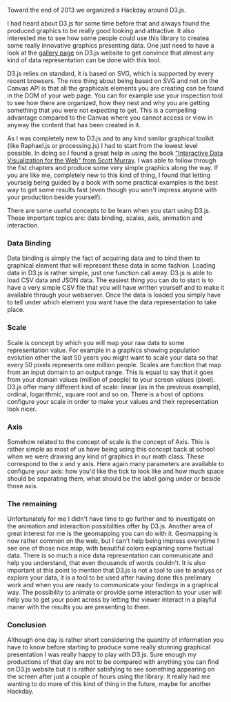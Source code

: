 Toward the end of 2013 we organized a Hackday around D3.js.

I had heard about D3.js for some time before that and always found the produced graphics to be really good looking and attractive. It also interested me to see how some people could use this library to createa some really innovative graphics presenting data. One just need to have a look at the [gallery page](https://github.com/mbostock/d3/wiki/Gallery) on D3.js website to get convince that almost any kind of data representation can be done with this tool.

D3.js relies on standard, it is based on SVG, which is supported by every recent browsers. The nice thing about being based on SVG and not on the Canvas API is that all the graphicals elements you are creating can be found in the DOM of your web page. You can for example use your inspection tool to see how there are organized, how they nest and why you are getting something that you were not expecting to get. This is a compelling advantage compared to the Canvas where you cannot access or view in anyway the content that has been created in it.

As I was completely new to D3.js and to any kind similar graphical toolkit (like Raphael.js or processing.js) I had to start from the lowest level possible. In doing so I found a great help in using the book ["Interactive Data Visualization for the Web" from Scott Murray](http://shop.oreilly.com/product/0636920026938.do). I was able to follow through the fist chapters and produce some very simple graphics along the way. If you are like me, completely new to this kind of thing, I found that letting yourselg being guided by a book with some practical examples is the best way to get some results fast (even though you won't impress anyone with your production beside yourself).

There are some useful concepts to be learn when you start using D3.js. Those important topics are: data binding, scales, axis, animation and interaction.

### Data Binding
Data binding is simply the fact of acquiring data and to bind them to graphical element that will represent these data in some fashion. Loading data in D3.js is rather simple, just one function call away. D3.js is able to load CSV data and JSON data. The easiest thing you can do to start is to have a very simple CSV file that you will have written yourself and to make it available through your webserver. Once the data is loaded you simply have to tell under which element you want have the data representation to take place.

### Scale
Scale is concept by which you will map your raw data to some representation value. For example in a graphics showing population evolution other the last 50 years you might want to scale your data so that every 50 pixels represents one million people. Scales are function that map from an input domain to an output range. This is equal to say that it goes from your domain values (million of people) to your screen values (pixel). D3.js offer many different kind of scale: linear (as in the previous example), ordinal, logarithmic, square root and so on. There is a host of options configure your scale in order to make your values and their representation look nicer.

### Axis
Somehow related to the concept of scale is the concept of Axis. This is rather simple as most of us have being using this concept back at school when we were drawing any kind of graphics in our math class. These correspond to the x and y axis. Here again many parameters are available to configure your axis: how you'd like the tick to look like and how much space should be separating them, what should be the label going under or beside those axis.

### The remaining
Unfortunately for me I didn't have time to go further and to investigate on the animation and interaction possibilities offer by D3.js. Another area of great interest for me is the geomapping you can do with it. Geomapping is now rather common on the web, but I can't help being impress everytime I see one of those nice map, with beautiful colors explaining some factual data. There is so much a nice data representation can communicate and help you understand, that even thousands of words couldn't. It is also important at this point to mention that D3.js is not a tool to use to analyss or explore your data, it is a tool to be used after having done this prelimary work and when you are ready to communicate your findings in a graphical way. The possibility to animate or provide some interaction to your user will help you to get your point across by letting the viewer interact in a playful maner with the results you are presenting to them.

### Conclusion
Although one day is rather short considering the quantity of information you have to know before starting to produce some really stunning graphical presentation I was really happy to play with D3.js. Sure enough my productions of that day are not to be compared with anything you can find on D3.js website but it is rather satisfying to see something appearing on the screen after just a couple of hours using the library. It really had me wanting to do more of this kind of thing in the future, maybe for another Hackday.

